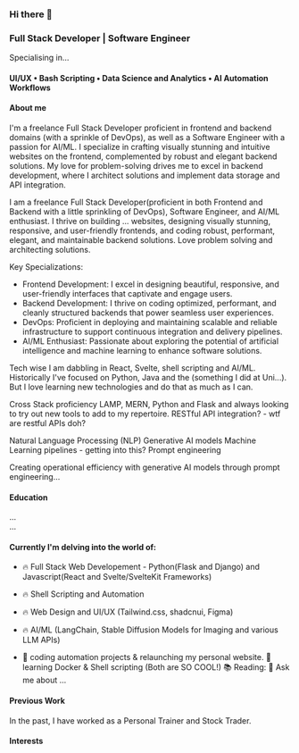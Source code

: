 ### Hi there 👋
### Full Stack Developer | Software Engineer
Specialising in...
#### UI/UX • Bash Scripting • Data Science and Analytics • AI Automation Workflows

#### About me
I'm a freelance Full Stack Developer proficient in frontend and backend domains (with a sprinkle of DevOps), as well as a Software Engineer with a passion for AI/ML. I specialize in crafting visually stunning and intuitive websites on the frontend, complemented by robust and elegant backend solutions. My love for problem-solving drives me to excel in backend development, where I architect solutions and implement data storage and API integration.

I am a freelance Full Stack Developer(proficient in both Frontend and Backend with a little sprinkling of DevOps), Software Engineer, and AI/ML enthusiast. I thrive on building ... websites, designing visually stunning, responsive, and user-friendly frontends, and coding robust, performant, elegant, and maintainable backend solutions.
Love problem solving and architecting solutions. 

Key Specializations:

- Frontend Development: I excel in designing beautiful, responsive, and user-friendly interfaces that captivate and engage users.
- Backend Development: I thrive on coding optimized, performant, and cleanly structured backends that power seamless user experiences.
- DevOps: Proficient in deploying and maintaining scalable and reliable infrastructure to support continuous integration and delivery pipelines.
- AI/ML Enthusiast: Passionate about exploring the potential of artificial intelligence and machine learning to enhance software solutions.

<!--
I love designing beautiful, responsive and user-friendly frontends and integrating them with  I love coding optimised/performant and cleanly coded backends and deploying them.
I architect solutions
data storage, API integration

I'm into open source
-->


Tech wise I am dabbling in React, Svelte, shell scripting and AI/ML. Historically I've focused on Python, Java and the (something I did at Uni...).
But I love learning new technologies and do that as much as I can.

Cross Stack proficiency
LAMP, MERN, Python and Flask and always looking to try out new tools to add to my repertoire.
RESTful API integration? - wtf are restful APIs doh?

Natural Language Processing (NLP)
Generative AI models
Machine Learning pipelines - getting into this?
Prompt engineering

Creating operational efficiency with generative AI models through prompt engineering...

#### Education
...  
...  

#### Currently I'm delving into the world of:
- 🔥 Full Stack Web Developement - Python(Flask and Django) and Javascript(React and Svelte/SvelteKit Frameworks)
- 🔥 Shell Scripting and Automation
- 🔥 Web Design and UI/UX (Tailwind.css, shadcnui, Figma)
- 🔥 AI/ML (LangChain, Stable Diffusion Models for Imaging and various LLM APIs)

- 🔭 coding automation projects & relaunching my personal website.
🌱 learning Docker & Shell scripting (Both are SO COOL!)
📚 Reading:
💬 Ask me about ...

#### Previous Work
In the past, I have worked as a Personal Trainer and Stock Trader.

#### Interests
<!--I'm an avid futurist
Crazy about fitness, am a powerlifter and avid climber
cooking - foodie
fashion?

Outside of technology, I loves photography 📸, cooking 🥘 and drinking a lot of tea ☕🍵!
-->

<!--
**codehath/codehath** is a ✨ _special_ ✨ repository because its `README.md` (this file) appears on your GitHub profile.

Here are some ideas to get you started:

- 🔭 I’m currently working on ...
- 🌱 I’m currently learning Javascript (Svelte/SvelteKit and React Frameworks) and how to use AI (Stable Diffusion Models and LLM APIs)
- 👯 I’m looking to collaborate on AI/Automation projects
- 🤔 I’m looking for help with ...
- 💬 Ask me about ...
- 📫 How to reach me: ...
- ⚡ Fun fact: ...


Futurism
-->
